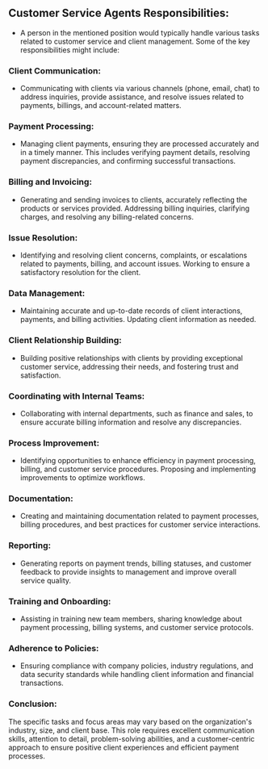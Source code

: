 ## Customer Service Agents Responsibilities:

* A person in the mentioned position would typically handle various tasks related to customer service and client management. Some of the key responsibilities might include:

### Client Communication:

* Communicating with clients via various channels (phone, email, chat) to address inquiries, provide assistance, and resolve issues related to payments, billings, and account-related matters.

### Payment Processing:

* Managing client payments, ensuring they are processed accurately and in a timely manner. This includes verifying payment details, resolving payment discrepancies, and confirming successful transactions.

### Billing and Invoicing:

* Generating and sending invoices to clients, accurately reflecting the products or services provided. Addressing billing inquiries, clarifying charges, and resolving any billing-related concerns.


### Issue Resolution:

* Identifying and resolving client concerns, complaints, or escalations related to payments, billing, and account issues. Working to ensure a satisfactory resolution for the client.

### Data Management:

* Maintaining accurate and up-to-date records of client interactions, payments, and billing activities. Updating client information as needed.

### Client Relationship Building:

* Building positive relationships with clients by providing exceptional customer service, addressing their needs, and fostering trust and satisfaction.

### Coordinating with Internal Teams:

* Collaborating with internal departments, such as finance and sales, to ensure accurate billing information and resolve any discrepancies.

### Process Improvement:

* Identifying opportunities to enhance efficiency in payment processing, billing, and customer service procedures. Proposing and implementing improvements to optimize workflows.

### Documentation:

* Creating and maintaining documentation related to payment processes, billing procedures, and best practices for customer service interactions.

### Reporting:

* Generating reports on payment trends, billing statuses, and customer feedback to provide insights to management and improve overall service quality.

###  Training and Onboarding:

* Assisting in training new team members, sharing knowledge about payment processing, billing systems, and customer service protocols.

### Adherence to Policies:

* Ensuring compliance with company policies, industry regulations, and data security standards while handling client information and financial transactions.

### Conclusion:

The specific tasks and focus areas may vary based on the organization's industry, size, and client base. This role requires excellent communication skills, attention to detail, problem-solving abilities, and a customer-centric approach to ensure positive client experiences and efficient payment processes.
